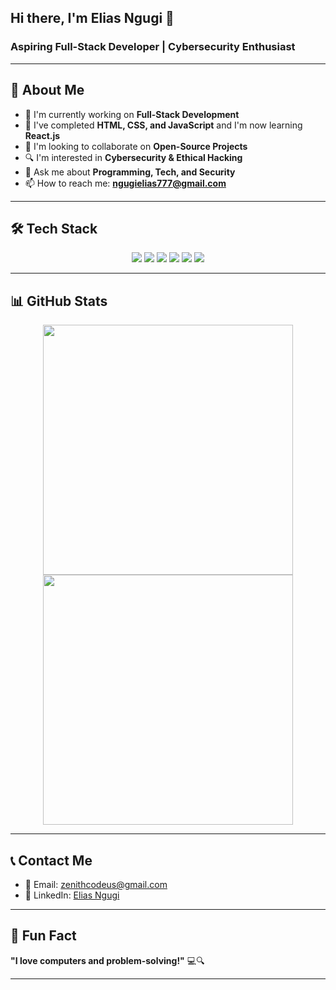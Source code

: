 ## Hi there, I'm Elias Ngugi 👋

### Aspiring Full-Stack Developer | Cybersecurity Enthusiast

---

## 🚀 About Me  
- 🔭 I'm currently working on **Full-Stack Development**  
- 🌱 I've completed **HTML, CSS, and JavaScript** and I'm now learning **React.js**  
- 🤝 I'm looking to collaborate on **Open-Source Projects**  
- 🔍 I'm interested in **Cybersecurity & Ethical Hacking**  
- 💬 Ask me about **Programming, Tech, and Security**  
- 📫 How to reach me: **[ngugielias777@gmail.com](mailto:ngugielias777@gmail.com)**  

---

## 🛠️ Tech Stack  

<p align="center">
  <a href="https://developer.mozilla.org/en-US/docs/Web/HTML" target="_blank"><img src="https://img.shields.io/badge/HTML5-E34F26?style=for-the-badge&logo=html5&logoColor=white"></a>
  <a href="https://developer.mozilla.org/en-US/docs/Web/CSS" target="_blank"><img src="https://img.shields.io/badge/CSS3-1572B6?style=for-the-badge&logo=css3&logoColor=white"></a>
  <a href="https://developer.mozilla.org/en-US/docs/Web/JavaScript" target="_blank"><img src="https://img.shields.io/badge/JavaScript-F7DF1E?style=for-the-badge&logo=javascript&logoColor=black"></a>
  <a href="https://reactjs.org/" target="_blank"><img src="https://img.shields.io/badge/React-61DAFB?style=for-the-badge&logo=react&logoColor=black"></a>
  <a href="https://git-scm.com/" target="_blank"><img src="https://img.shields.io/badge/Git-F05032?style=for-the-badge&logo=git&logoColor=white"></a>
  <a href="https://github.com/" target="_blank"><img src="https://img.shields.io/badge/GitHub-181717?style=for-the-badge&logo=github&logoColor=white"></a>
</p>

---

## 📊 GitHub Stats  

<p align="center">
  <img src="https://github-readme-stats.vercel.app/api?username=Elias5ngugi&show_icons=true&theme=radical" width="400px">
  <img src="https://github-readme-streak-stats.herokuapp.com/?user=Elias5ngugi&theme=radical" width="400px">
</p>

---

## 📞 Contact Me
- 📩 Email: [zenithcodeus@gmail.com](mailto:zenithcodeus@gmail.com)
- 🔗 LinkedIn: [Elias Ngugi](https://www.linkedin.com/in/elias-ngugi/)

---

## 🎯 Fun Fact  
**"I love computers and problem-solving!"** 💻🔍

---



